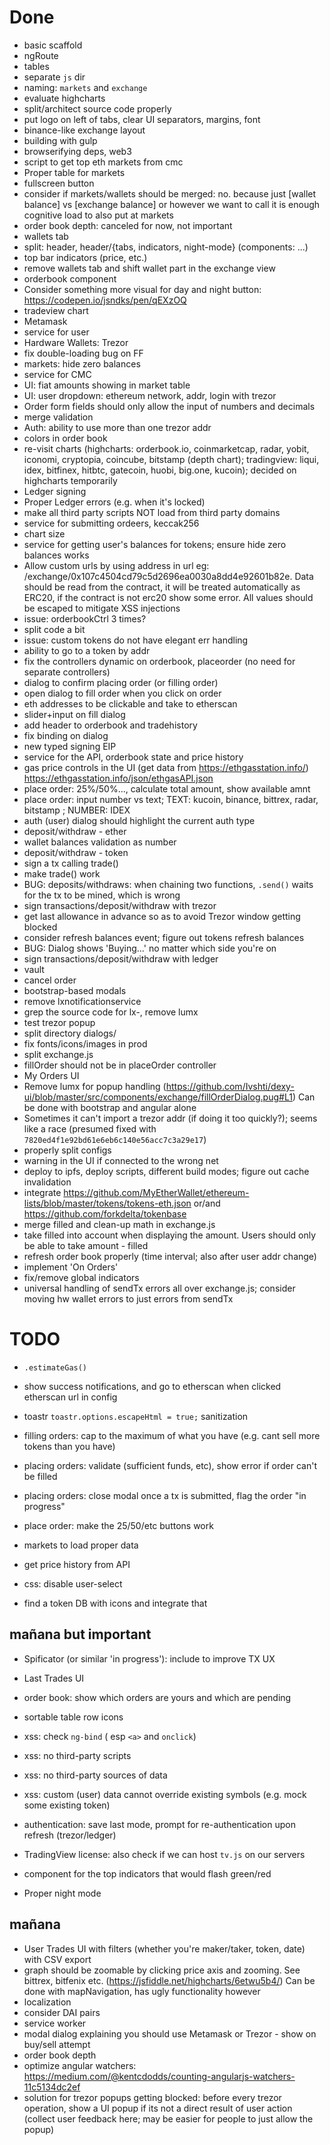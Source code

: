 # Done

* basic scaffold
* ngRoute
* tables
* separate `js` dir
* naming: `markets` and `exchange`
* evaluate highcharts
* split/architect source code properly
* put logo on left of tabs, clear UI separators, margins, font
* binance-like exchange layout
* building with gulp
* browserifying deps, web3
* script to get top eth markets from cmc
* Proper table for markets
* fullscreen button
* consider if markets/wallets should be merged: no. because just [wallet balance] vs [exchange balance] or however we want to call it is enough cognitive load to also put at markets
* order book depth: canceled for now, not important
* wallets tab
* split: header, header/{tabs, indicators, night-mode} (components: ...)
* top bar indicators (price, etc.)
* remove wallets tab and shift wallet part in the exchange view
* orderbook component
* Consider something more visual for day and night button: https://codepen.io/jsndks/pen/qEXzOQ
* tradeview chart
* Metamask
* service for user
* Hardware Wallets: Trezor
* fix double-loading bug on FF
* markets: hide zero balances
* service for CMC
* UI: fiat amounts showing in market table
* UI: user dropdown: ethereum network, addr, login with trezor
* Order form fields should only allow the input of numbers and decimals
* merge validation
* Auth: ability to use more than one trezor addr
* colors in order book
* re-visit charts (highcharts: orderbook.io, coinmarketcap, radar, yobit, iconomi, cryptopia, coincube, bitstamp (depth chart); tradingview: liqui, idex, bitfinex, hitbtc, gatecoin, huobi, big.one, kucoin); decided on highcharts temporarily
* Ledger signing
* Proper Ledger errors (e.g. when it's locked)
* make all third party scripts NOT load from third party domains
* service for submitting ordeers, keccak256
* chart size
* service for getting user's balances for tokens; ensure hide zero balances works
* Allow custom urls by using address in url eg: /exchange/0x107c4504cd79c5d2696ea0030a8dd4e92601b82e. Data should be read from the contract, it will be treated automatically as ERC20, if the contract is not erc20 show some error. All values should be escaped to mitigate XSS injections
* issue: orderbookCtrl 3 times?
* split code a bit
* issue: custom tokens do not have elegant err handling
* ability to go to a token by addr
* fix the controllers dynamic on orderbook, placeorder (no need for separate controllers)
* dialog to confirm placing order (or filling order)
* open dialog to fill order when you click on order
* eth addresses to be clickable and take to etherscan
* slider+input on fill dialog
* add header to orderbook and tradehistory
* fix binding on dialog
* new typed signing EIP
* service for the API, orderbook state and price history
* gas price controls in the UI (get data from https://ethgasstation.info/) https://ethgasstation.info/json/ethgasAPI.json
* place order: 25%/50%..., calculate total amount, show available amnt
* place order: input number vs text; TEXT: kucoin, binance, bittrex, radar, bitstamp ;  NUMBER: IDEX
* auth (user) dialog should highlight the current auth type 
* deposit/withdraw - ether
* wallet balances validation as number
* deposit/withdraw - token
* sign a tx calling trade()
* make trade() work
* BUG: deposits/withdraws: when chaining two functions, `.send()` waits for the tx to be mined, which is wrong
* sign transactions/deposit/withdraw with trezor
* get last allowance in advance so as to avoid Trezor window getting blocked
* consider refresh balances event; figure out tokens refresh balances
* BUG: Dialog shows 'Buying...' no matter which side you're on 
* sign transactions/deposit/withdraw with ledger
* vault
* cancel order
* bootstrap-based modals
* remove lxnotificationservice
* grep the source code for lx-, remove lumx
* test trezor popup
* split directory dialogs/
* fix fonts/icons/images in prod
* split exchange.js
* fillOrder should not be in placeOrder controller
* My Orders UI
* Remove lumx for popup handling (https://github.com/Ivshti/dexy-ui/blob/master/src/components/exchange/fillOrderDialog.pug#L1) Can be done with bootstrap and angular alone
* Sometimes it can't import a trezor addr (if doing it too quickly?); seems like a race (presumed fixed with `7820ed4f1e92bd61e6eb6c140e56acc7c3a29e17`)
* properly split configs
* warning in the UI if connected to the wrong net
* deploy to ipfs, deploy scripts, different build modes; figure out cache invalidation
* integrate https://github.com/MyEtherWallet/ethereum-lists/blob/master/tokens/tokens-eth.json or/and https://github.com/forkdelta/tokenbase 
* merge filled and clean-up math in exchange.js
* take filled into account when displaying the amount. Users should only be able to take amount - filled
* refresh order book properly (time interval; also after user addr change)
* implement 'On Orders'
* fix/remove global indicators
* universal handling of sendTx errors all over exchange.js; consider moving hw wallet errors to just errors from sendTx

# TODO


* `.estimateGas()` 

* show success notifications, and go to etherscan when clicked
etherscan url in config

* toastr `toastr.options.escapeHtml = true;` sanitization


* filling orders: cap to the maximum of what you have (e.g. cant sell more tokens than you have)

* placing orders: validate (sufficient funds, etc), show error if order can't be filled

* placing orders: close modal once a tx is submitted, flag the order "in progress"

* place order: make the 25/50/etc buttons work

* markets to load proper data

* get price history from API

* css: disable user-select

* find a token DB with icons and integrate that


## mañana but important

* Spificator (or similar 'in progress'): include to improve TX UX

* Last Trades UI
* order book: show which orders are yours and which are pending
* sortable table row icons
* xss: check `ng-bind` ( esp `<a>` and `onclick`)
* xss: no third-party scripts
* xss: no third-party sources of data
* xss: custom (user) data cannot override existing symbols (e.g. mock some existing token)
* authentication: save last mode, prompt for re-authentication upon refresh (trezor/ledger)
* TradingView license: also check if we can host `tv.js` on our servers
* component for the top indicators that would flash green/red
* Proper night mode

## mañana
* User Trades UI with filters (whether you're maker/taker, token, date) with CSV export 
* graph should be zoomable by clicking price axis and zooming. See bittrex, bitfenix etc. (https://jsfiddle.net/highcharts/6etwu5b4/) Can be done with mapNavigation, has ugly functionality however
* localization
* consider DAI pairs
* service worker 
* modal dialog explaining you should use Metamask or Trezor - show on buy/sell attempt
* order book depth
* optimize angular watchers: https://medium.com/@kentcdodds/counting-angularjs-watchers-11c5134dc2ef
* solution for trezor popups getting blocked: before every trezor operation, show a UI popup if its not a direct result of user action (collect user feedback here; may be easier for people to just allow the popup)
